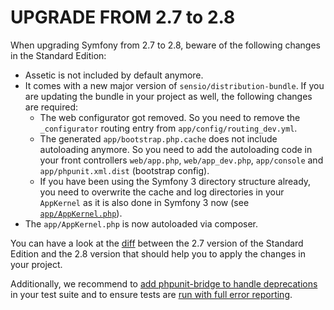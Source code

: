 UPGRADE FROM 2.7 to 2.8
=======================

When upgrading Symfony from 2.7 to 2.8, beware of the following changes in the
Standard Edition:

 * Assetic is not included by default anymore.
 * It comes with a new major version of `sensio/distribution-bundle`. If you are
   updating the bundle in your project as well, the following changes are required:
   - The web configurator got removed. So you need to remove the `_configurator`
     routing entry from `app/config/routing_dev.yml`.
   - The generated `app/bootstrap.php.cache` does not include autoloading anymore.
     So you need to add the autoloading code in your front controllers `web/app.php`,
     `web/app_dev.php`, `app/console` and `app/phpunit.xml.dist` (bootstrap config).
   - If you have been using the Symfony 3 directory structure already, you need to
     overwrite the cache and log directories in your `AppKernel` as it is also done
     in Symfony 3 now (see
     [`app/AppKernel.php`](https://github.com/symfony/symfony-standard/blob/master/app/AppKernel.php#L31-L44)).
 * The `app/AppKernel.php` is now autoloaded via composer.

You can have a look at the
[diff](https://github.com/symfony/symfony-standard/compare/2.7...2.8)
between the 2.7 version of the Standard Edition and the 2.8 version that
should help you to apply the changes in your project.

Additionally, we recommend to
[add phpunit-bridge to handle deprecations](https://github.com/symfony/symfony-standard/pull/884)
in your test suite and to ensure tests are
[run with full error reporting](https://github.com/symfony/symfony-standard/pull/875).
